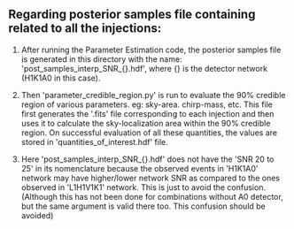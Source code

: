 ## Regarding posterior samples file containing related to all the injections:

1) After running the Parameter Estimation code, the posterior samples file is generated in this directory with the name: 'post_samples_interp_SNR_{}.hdf', where {} is the detector network (H1K1A0 in this case).

2) Then 'parameter_credible_region.py' is run to evaluate the 90% credible region of various parameters. eg: sky-area. chirp-mass, etc. This file first generates the '.fits' file corresponding to each injection and then uses it to calculate the sky-localization area within the 90% credible region. On successful evaluation of all these quantities, the values are stored in 'quantities_of_interest.hdf' file.

3) Here 'post_samples_interp_SNR_{}.hdf' does not have the 'SNR 20 to 25' in its nomenclature because the observed events in 'H1K1A0' network may have higher/lower network SNR as compared to the ones observed in 'L1H1V1K1' network. This is just to avoid the confusion. (Although this has not been done for combinations without A0 detector, but the same argument is valid there too. This confusion should be avoided)